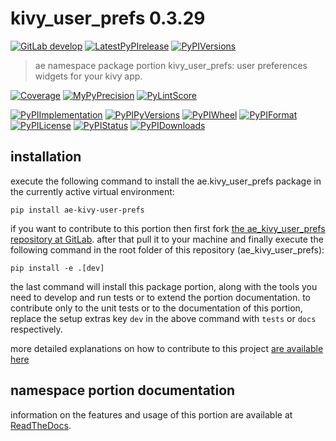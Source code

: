 <!-- THIS FILE IS EXCLUSIVELY MAINTAINED by the project ae.ae V0.3.90 -->
<!-- THIS FILE IS EXCLUSIVELY MAINTAINED by the project aedev.tpl_namespace_root V0.3.12 -->
# kivy_user_prefs 0.3.29

[![GitLab develop](https://img.shields.io/gitlab/pipeline/ae-group/ae_kivy_user_prefs/develop?logo=python)](
    https://gitlab.com/ae-group/ae_kivy_user_prefs)
[![LatestPyPIrelease](
    https://img.shields.io/gitlab/pipeline/ae-group/ae_kivy_user_prefs/release0.3.28?logo=python)](
    https://gitlab.com/ae-group/ae_kivy_user_prefs/-/tree/release0.3.28)
[![PyPIVersions](https://img.shields.io/pypi/v/ae_kivy_user_prefs)](
    https://pypi.org/project/ae-kivy-user-prefs/#history)

>ae namespace package portion kivy_user_prefs: user preferences widgets for your kivy app.

[![Coverage](https://ae-group.gitlab.io/ae_kivy_user_prefs/coverage.svg)](
    https://ae-group.gitlab.io/ae_kivy_user_prefs/coverage/index.html)
[![MyPyPrecision](https://ae-group.gitlab.io/ae_kivy_user_prefs/mypy.svg)](
    https://ae-group.gitlab.io/ae_kivy_user_prefs/lineprecision.txt)
[![PyLintScore](https://ae-group.gitlab.io/ae_kivy_user_prefs/pylint.svg)](
    https://ae-group.gitlab.io/ae_kivy_user_prefs/pylint.log)

[![PyPIImplementation](https://img.shields.io/pypi/implementation/ae_kivy_user_prefs)](
    https://gitlab.com/ae-group/ae_kivy_user_prefs/)
[![PyPIPyVersions](https://img.shields.io/pypi/pyversions/ae_kivy_user_prefs)](
    https://gitlab.com/ae-group/ae_kivy_user_prefs/)
[![PyPIWheel](https://img.shields.io/pypi/wheel/ae_kivy_user_prefs)](
    https://gitlab.com/ae-group/ae_kivy_user_prefs/)
[![PyPIFormat](https://img.shields.io/pypi/format/ae_kivy_user_prefs)](
    https://pypi.org/project/ae-kivy-user-prefs/)
[![PyPILicense](https://img.shields.io/pypi/l/ae_kivy_user_prefs)](
    https://gitlab.com/ae-group/ae_kivy_user_prefs/-/blob/develop/LICENSE.md)
[![PyPIStatus](https://img.shields.io/pypi/status/ae_kivy_user_prefs)](
    https://libraries.io/pypi/ae-kivy-user-prefs)
[![PyPIDownloads](https://img.shields.io/pypi/dm/ae_kivy_user_prefs)](
    https://pypi.org/project/ae-kivy-user-prefs/#files)


## installation


execute the following command to install the
ae.kivy_user_prefs package
in the currently active virtual environment:
 
```shell script
pip install ae-kivy-user-prefs
```

if you want to contribute to this portion then first fork
[the ae_kivy_user_prefs repository at GitLab](
https://gitlab.com/ae-group/ae_kivy_user_prefs "ae.kivy_user_prefs code repository").
after that pull it to your machine and finally execute the
following command in the root folder of this repository
(ae_kivy_user_prefs):

```shell script
pip install -e .[dev]
```

the last command will install this package portion, along with the tools you need
to develop and run tests or to extend the portion documentation. to contribute only to the unit tests or to the
documentation of this portion, replace the setup extras key `dev` in the above command with `tests` or `docs`
respectively.

more detailed explanations on how to contribute to this project
[are available here](
https://gitlab.com/ae-group/ae_kivy_user_prefs/-/blob/develop/CONTRIBUTING.rst)


## namespace portion documentation

information on the features and usage of this portion are available at
[ReadTheDocs](
https://ae.readthedocs.io/en/latest/_autosummary/ae.kivy_user_prefs.html
"ae_kivy_user_prefs documentation").
